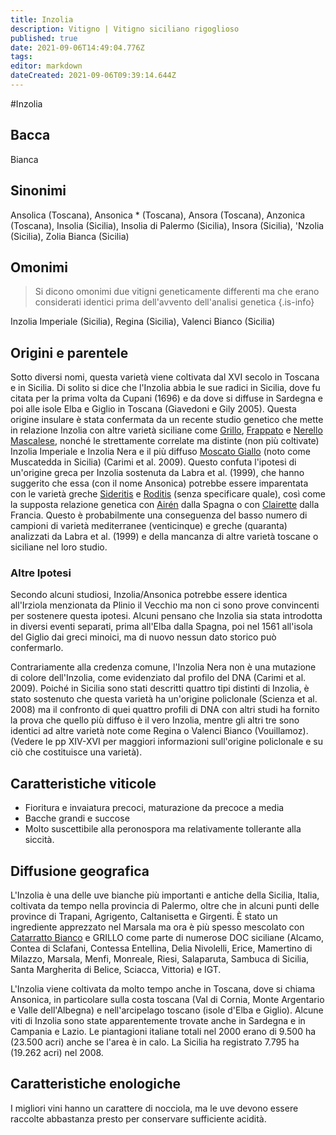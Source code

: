 ```yaml
---
title: Inzolia
description: Vitigno | Vitigno siciliano rigoglioso
published: true
date: 2021-09-06T14:49:04.776Z
tags: 
editor: markdown
dateCreated: 2021-09-06T09:39:14.644Z
---
```


#Inzolia

## Bacca
Bianca

## Sinonimi
Ansolica (Toscana), Ansonica * (Toscana), Ansora (Toscana), Anzonica (Toscana), Insolia (Sicilia), Insolia di Palermo (Sicilia), Insora (Sicilia), 'Nzolia (Sicilia), Zolia Bianca (Sicilia)

## Omonimi
> Si dicono omonimi due vitigni geneticamente differenti ma che erano considerati identici prima dell'avvento dell'analisi genetica
{.is-info}

Inzolia Imperiale (Sicilia), Regina (Sicilia), Valenci Bianco (Sicilia)


## Origini e parentele
Sotto diversi nomi, questa varietà viene coltivata dal XVI secolo in Toscana e in Sicilia. Di solito si dice che l'Inzolia abbia le sue radici in Sicilia, dove fu citata per la prima volta da Cupani (1696) e da dove si diffuse in Sardegna e poi alle isole Elba e Giglio in Toscana (Giavedoni e Gily 2005). Questa origine insulare è stata confermata da un recente studio genetico che mette in relazione Inzolia con altre varietà siciliane come [Grillo](/vitigni/Italia/grillo), [Frappato](/vitigni/Italia/frappato) e [Nerello Mascalese](/vitigni/Italia/nerello-mascalese), nonché le strettamente correlate ma distinte (non più coltivate) Inzolia Imperiale e Inzolia Nera e il più diffuso [Moscato Giallo](/vitigni/Italia/moscato-giallo) (noto come Muscatedda in Sicilia) (Carimi et al. 2009). Questo confuta l'ipotesi di un'origine greca per Inzolia sostenuta da Labra et al. (1999), che hanno suggerito che essa (con il nome Ansonica) potrebbe essere imparentata con le varietà greche [Sideritis](/vitigni/sideritis) e [Roditis](/vitigni/roditis) (senza specificare quale), così come la supposta relazione genetica con [Airén](/vitigni/airen) dalla Spagna o con [Clairette](/vitigni/clairette) dalla Francia. Questo è probabilmente una conseguenza del basso numero di campioni di varietà mediterranee (venticinque) e greche (quaranta) analizzati da Labra et al. (1999) e della mancanza di altre varietà toscane o siciliane nel loro studio.

### Altre Ipotesi

Secondo alcuni studiosi, Inzolia/Ansonica potrebbe essere identica all'Irziola menzionata da Plinio il Vecchio ma non ci sono prove convincenti per sostenere questa ipotesi. Alcuni pensano che Inzolia sia stata introdotta in diversi eventi separati, prima all'Elba dalla Spagna, poi nel 1561 all'isola del Giglio dai greci minoici, ma di nuovo nessun dato storico può confermarlo.

Contrariamente alla credenza comune, l'Inzolia Nera non è una mutazione di colore dell'Inzolia, come evidenziato dal profilo del DNA (Carimi et al. 2009). Poiché in Sicilia sono stati descritti quattro tipi distinti di Inzolia, è stato sostenuto che questa varietà ha un'origine policlonale (Scienza et al. 2008) ma il confronto di quei quattro profili di DNA con altri studi ha fornito la prova che quello più diffuso è il vero Inzolia, mentre gli altri tre sono identici ad altre varietà note come Regina o Valenci Bianco (Vouillamoz). (Vedere le pp XIV-XVI per maggiori informazioni sull'origine policlonale e su ciò che costituisce una varietà).

## Caratteristiche viticole

- Fioritura e invaiatura precoci, maturazione da precoce a media
- Bacche grandi e succose 
- Molto suscettibile alla peronospora ma relativamente tollerante alla siccità.

## Diffusione geografica

L'Inzolia è una delle uve bianche più importanti e antiche della Sicilia, Italia, coltivata da tempo nella provincia di Palermo, oltre che in alcuni punti delle province di Trapani, Agrigento, Caltanisetta e Girgenti. È stato un ingrediente apprezzato nel Marsala ma ora è più spesso mescolato con [Catarratto Bianco](/vitigni/carratto-bianco) e GRILLO come parte di numerose DOC siciliane (Alcamo, Contea di Sclafani, Contessa Entellina, Delia Nivolelli, Erice, Mamertino di Milazzo, Marsala, Menfi, Monreale, Riesi, Salaparuta, Sambuca di Sicilia, Santa Margherita di Belice, Sciacca, Vittoria) e IGT.

L'Inzolia viene coltivata da molto tempo anche in Toscana, dove si chiama Ansonica, in particolare sulla costa toscana (Val di Cornia, Monte Argentario e Valle dell'Albegna) e nell'arcipelago toscano (isole d'Elba e Giglio). Alcune viti di Inzolia sono state apparentemente trovate anche in Sardegna e in Campania e Lazio. Le piantagioni italiane totali nel 2000 erano di 9.500 ha (23.500 acri) anche se l'area è in calo. La Sicilia ha registrato 7.795 ha (19.262 acri) nel 2008.

## Caratteristiche enologiche

I migliori vini hanno un carattere di nocciola, ma le uve devono essere raccolte abbastanza presto per conservare sufficiente acidità.



